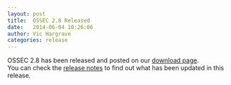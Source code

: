 ```yaml
---
layout: post
title:  OSSEC 2.8 Released
date:   2014-06-04 10:26:06
author: Vic Hargrave
categories: release
---
```


OSSEC 2.8 has been released and posted on our [download page](/download/).  
You can check the [release notes](https://github.com/ossec/ossec-hids/releases/tag/v2.8.0) 
to find out what has been updated in this release.

